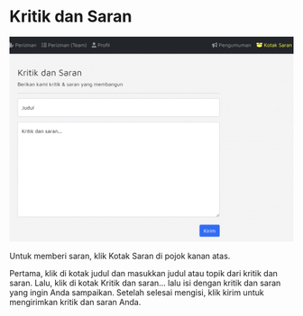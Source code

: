 # Kritik dan Saran

![](<../.gitbook/assets/image (5).png>)

Untuk memberi saran, klik Kotak Saran di pojok kanan atas.

Pertama, klik di kotak judul dan masukkan judul atau topik dari kritik dan saran. Lalu, klik di kotak Kritik dan saran… lalu isi dengan kritik dan saran yang ingin Anda sampaikan. Setelah selesai mengisi, klik kirim untuk mengirimkan kritik dan saran Anda.
